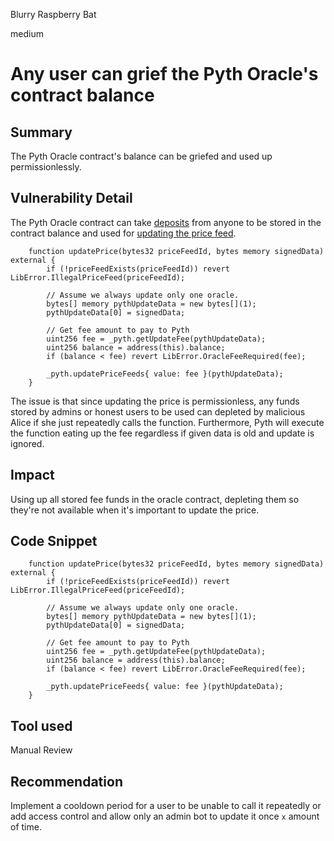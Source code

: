 Blurry Raspberry Bat

medium

# Any user can grief the Pyth Oracle's contract balance

## Summary
The Pyth Oracle contract's balance can be griefed and used up permissionlessly.
## Vulnerability Detail
The Pyth Oracle contract can take [deposits](https://github.com/sherlock-audit/2024-02-perpetual/blob/02f17e70a23da5d71364268ccf7ed9ee7cedf428/perp-contract-v3/src/oracle/pythOracleAdapter/PythOracleAdapter.sol#L25-L26) from anyone to be stored in the contract balance and used for [updating the price feed](https://github.com/sherlock-audit/2024-02-perpetual/blob/02f17e70a23da5d71364268ccf7ed9ee7cedf428/perp-contract-v3/src/oracle/pythOracleAdapter/PythOracleAdapter.sol#L59-L63).

```solidity
    function updatePrice(bytes32 priceFeedId, bytes memory signedData) external {
        if (!priceFeedExists(priceFeedId)) revert LibError.IllegalPriceFeed(priceFeedId);

        // Assume we always update only one oracle.
        bytes[] memory pythUpdateData = new bytes[](1);
        pythUpdateData[0] = signedData;

        // Get fee amount to pay to Pyth
        uint256 fee = _pyth.getUpdateFee(pythUpdateData);
        uint256 balance = address(this).balance;
        if (balance < fee) revert LibError.OracleFeeRequired(fee);

        _pyth.updatePriceFeeds{ value: fee }(pythUpdateData);
    }
```

The issue is that since updating the price is permissionless, any funds stored by admins or honest users to be used can depleted by malicious Alice if she just repeatedly calls the function. Furthermore, Pyth will execute the function eating up the fee regardless if given data is old and update is ignored.
## Impact
Using up all stored fee funds in the oracle contract, depleting them so they're not available when it's important to update the price.
## Code Snippet
```solidity
    function updatePrice(bytes32 priceFeedId, bytes memory signedData) external {
        if (!priceFeedExists(priceFeedId)) revert LibError.IllegalPriceFeed(priceFeedId);

        // Assume we always update only one oracle.
        bytes[] memory pythUpdateData = new bytes[](1);
        pythUpdateData[0] = signedData;

        // Get fee amount to pay to Pyth
        uint256 fee = _pyth.getUpdateFee(pythUpdateData);
        uint256 balance = address(this).balance;
        if (balance < fee) revert LibError.OracleFeeRequired(fee);

        _pyth.updatePriceFeeds{ value: fee }(pythUpdateData);
    }
```
## Tool used
Manual Review

## Recommendation
Implement a cooldown period for a user to be unable to call it repeatedly or add access control and allow only an admin bot to update it once `x` amount of time.
